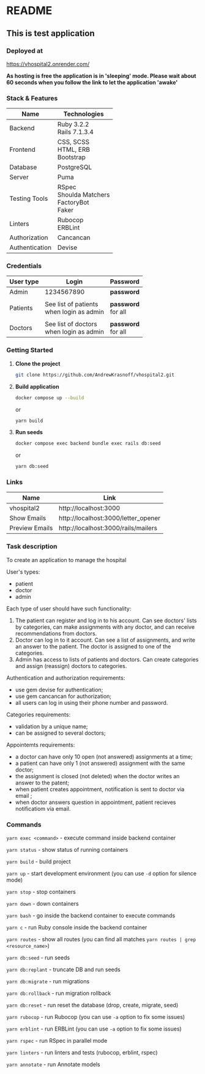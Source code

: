 # README

## This is test application

### Deployed at

https://vhospital2.onrender.com/

**As hosting is free the application is in 'sleeping' mode.
Please wait about 60 seconds when you follow the link to let the application 'awake'**

### Stack & Features

| Name             | Technologies                                                                                           |
|------------------|--------------------------------------------------------------------------------------------------------|
| Backend          | Ruby 3.2.2<br/>Rails 7.1.3.4                                                                           |
| Frontend         | CSS, SCSS<br/>HTML, ERB<br/>Bootstrap                                                                  |
| Database         | PostgreSQL                                                                                             |
| Server           | Puma                                                                                                   |
| Testing Tools    | RSpec<br/>Shoulda Matchers<br/>FactoryBot<br/>Faker                                                    |
| Linters          | Rubocop<br/>ERBLint                                                                                    |
| Authorization    | Cancancan                                                                                              |
| Authentication   | Devise                                                                                                 |

### Credentials

| User type       | Login                                       | Password                   |
|-----------------|---------------------------------------------|----------------------------|
| Admin           | 1234567890                                  | <b>password</b>            |
|                 |                                             |                            |
| Patients        | See list of patients<br/>when login as admin| <b>password</b><br/>for all|
|                 |                                             |                            |
| Doctors         | See list of doctors<br/>when login as admin | <b>password</b><br/>for all|

### Getting Started

1. **Clone the project**
    ```bash
    git clone https://github.com/AndrewKrasnoff/vhospital2.git
    ```

3. **Build application**
    ```bash
    docker compose up --build
    ```
    or
    ```bash
    yarn build
    ```

3. **Run seeds**
    ```bash
    docker compose exec backend bundle exec rails db:seed
    ```
    or
    ```bash
    yarn db:seed
    ```

### Links

| Name              | Link                                |
|-------------------|-------------------------------------|
| vhospital2        | http://localhost:3000               |
| Show Emails       | http://localhost:3000/letter_opener |
| Preview Emails    | http://localhost:3000/rails/mailers |

### Task description

To create an application to manage the hospital

User's types:
- patient
- doctor
- admin

Each type of user should have such functionality:

1. The patient can register and log in to his account. Can see doctors' lists by categories,
can make assignments with any doctor, and can receive recommendations from doctors.
2. Doctor can log in to it account. Can see a list of assignments, and write an answer to the patient.
The doctor is assigned to one of the categories.
3. Admin has access to lists of patients and doctors. Can create categories and assign (reassign) doctors to categories.

Authentication and authorization requirements:
- use gem devise for authentication;
- use gem cancancan for authorization;
- all users can log in using their phone number and password.

Categories requirements:
- validation by a unique name;
- can be assigned to several doctors;

Appointemts requirements:
- a doctor can have only 10 open (not answered) assignments at a time;
- a patient can have only 1 (not answered) assignment with the same doctor;
- the assignment is closed (not deleted) when the doctor writes an answer to the patent;
- when patient creates appointment, notification is sent to doctor via email ;
- when doctor answers question in appointment, patient recieves notificatiom via email.

### Commands

`yarn exec <command>` - execute command inside backend container

`yarn status` - show status of running containers

`yarn build` - build project

`yarn up` - start development environment (you can use `-d` option for silence mode)

`yarn stop` - stop containers

`yarn down` - down containers

`yarn bash` - go inside the backend container to execute commands

`yarn c` - run Ruby console inside the backend container

`yarn routes` - show all routes (you can find all matches `yarn routes | grep <resource_name>`)

`yarn db:seed` - run seeds

`yarn db:replant` - truncate DB and run seeds

`yarn db:migrate` - run migrations

`yarn db:rollback` - run migration rollback

`yarn db:reset` - run reset the database (drop, create, migrate, seed)

`yarn rubocop` - run Rubocop (you can use `-a` option to fix some issues)

`yarn erblint` - run ERBLint (you can use `-a` option to fix some issues)

`yarn rspec` - run RSpec in parallel mode

`yarn linters` - run linters and tests (rubocop, erblint, rspec)

`yarn annotate` - run Annotate models


